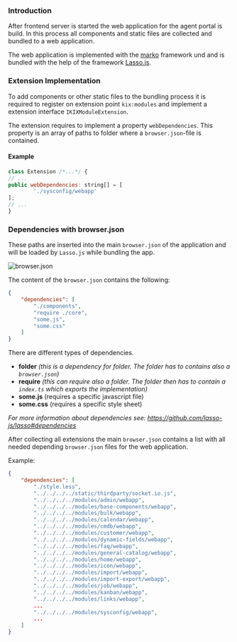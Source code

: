 ### Introduction
After frontend server is started the web application for the agent portal is build. In this process all components and static files are collected and bundled to a web application.

The web application is implemented with the [marko](https://markojs.com/) framework und and is bundled with the help of the framework [Lasso.js](https://github.com/lasso-js/lasso).

### Extension Implementation

To add components or other static files to the bundling process it is required to register on extension point `kix:modules` and implement a extension interface `IKIXModuleExtension`.

The extension requires to implement a property `webDependencies`. This property is an array of paths to folder where a `browser.json`-file is contained.

#### Example
``` javascript
class Extension /*...*/ {
// ...
public webDependencies: string[] = [
        './sysconfig/webapp'
];
// ...
}
```

### Dependencies with browser.json
These paths are inserted into the main `browser.json` of the application and will be loaded by `Lasso.js` while bundling the app.

![browser.json](static/module-structure-webapp.png)

The content of the `browser.json` contains the following:
```json
{
    "dependencies": [
        "./components",
        "require ./core",
        "some.js",
        "some.css"
    ]
}
```

There are different types of dependencies.
* **folder** *(this is a dependency for folder. The folder has to contains also a `browser.json`)*
* **require** *(this can require also a folder. The folder then has to contain a `index.ts` which exports the implementation)*
* **some.js** (requires a specific javascript file)
* **some.css** (requires a specific style sheet)

*For more information about dependencies see: https://github.com/lasso-js/lasso#dependencies*

After collecting all extensions the main `browser.json` contains a list with all needed depending `browser.json` files for the web application.

Example:
```json
{
    "dependencies": [
        "./style.less",
        "../../../../static/thirdparty/socket.io.js",
        "../../../../modules/admin/webapp",
        "../../../../modules/base-components/webapp",
        "../../../../modules/bulk/webapp",
        "../../../../modules/calendar/webapp",
        "../../../../modules/cmdb/webapp",
        "../../../../modules/customer/webapp",
        "../../../../modules/dynamic-fields/webapp",
        "../../../../modules/faq/webapp",
        "../../../../modules/general-catalog/webapp",
        "../../../../modules/home/webapp",
        "../../../../modules/icon/webapp",
        "../../../../modules/import/webapp",
        "../../../../modules/import-export/webapp",
        "../../../../modules/job/webapp",
        "../../../../modules/kanban/webapp",
        "../../../../modules/links/webapp",
        ...
        "../../../../modules/sysconfig/webapp",
        ...
    ]
}
```
